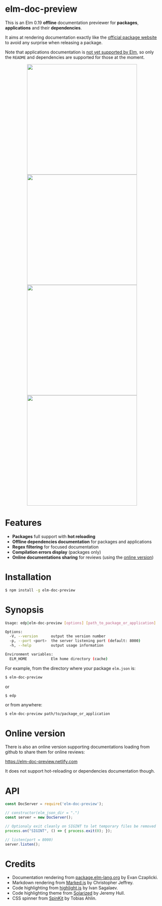 # elm-doc-preview

This is an Elm 0.19 **offline** documentation previewer for **packages**,
**applications** and their **dependencies**.


It aims at rendering documentation exactly like the
[official package website](https://package.elm-lang.org) to avoid
any surprise when releasing a package.

Note that applications documentation is
[not yet supported by Elm](https://github.com/elm/compiler/issues/1835#issuecomment-440080525),
so only the `README` and dependencies are supported for those at the moment.

<p align="center">
  <img src="https://raw.githubusercontent.com/dmy/elm-doc-preview/master/screenshots/regex.png" width="360" />
  <img src="https://raw.githubusercontent.com/dmy/elm-doc-preview/master/screenshots/elm-doc-preview.png" width="360" />
  <img src="https://raw.githubusercontent.com/dmy/elm-doc-preview/master/screenshots/compilation.png" width="360" />
  <img src="https://raw.githubusercontent.com/dmy/elm-doc-preview/master/screenshots/term.png" width="360" />
</p>

# Features

- **Packages** full support with **hot reloading**
- **Offline dependencies documentation** for packages and applications
- **Regex filtering** for focused documentation
- **Compilation errors display** (packages only)
- **Online documentations sharing** for reviews (using the
[online version](#online-version))

# Installation

```sh
$ npm install -g elm-doc-preview
```

# Synopsis

```sh
Usage: edp|elm-doc-preview [options] [path_to_package_or_application]

Options:
  -V, --version      output the version number
  -p, --port <port>  the server listening port (default: 8000)
  -h, --help         output usage information

Environment variables:
  ELM_HOME           Elm home directory (cache)
```

For example, from the directory where your package `elm.json` is:

```sh
$ elm-doc-preview
```

or

```
$ edp
```

or from anywhere:

```sh
$ elm-doc-preview path/to/package_or_application
```

# Online version

There is also an online version supporting documentations loading from github
to share them for online reviews:

https://elm-doc-preview.netlify.com

It does not support hot-reloading or dependencies documentation though.

# API
```javascript
const DocServer = require('elm-doc-preview');

// constructor(elm_json_dir = ".")
const server = new DocServer();

// Optionaly exit cleanly on SIGINT to let temporary files be removed
process.on("SIGINT", () => { process.exit(0); });

// listen(port = 8000)
server.listen();
```

# Credits

- Documentation rendering from [package.elm-lang.org](https://github.com/elm/package.elm-lang.org) by Evan Czaplicki.
- Markdown rendering from [Marked.js](https://github.com/markedjs/marked) by Christopher Jeffrey.
- Code highlighting from [highlight.js](https://github.com/highlightjs/highlight.js) by Ivan Sagalaev.
- Code highlighting theme from [Solarized](ethanschoonover.com/solarized) by Jeremy Hull.
- CSS spinner from [SpinKit](https://github.com/tobiasahlin/SpinKit) by Tobias Ahlin.
